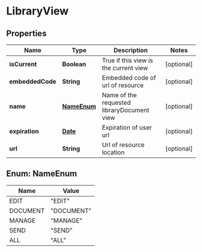 
# LibraryView

## Properties
Name | Type | Description | Notes
------------ | ------------- | ------------- | -------------
**isCurrent** | **Boolean** | True if this view is the current view |  [optional]
**embeddedCode** | **String** | Embedded code of url of resource  |  [optional]
**name** | [**NameEnum**](#NameEnum) | Name of the requested libraryDocument view |  [optional]
**expiration** | [**Date**](Date.md) | Expiration of user url  |  [optional]
**url** | **String** | Url of resource location |  [optional]


<a name="NameEnum"></a>
## Enum: NameEnum
Name | Value
---- | -----
EDIT | &quot;EDIT&quot;
DOCUMENT | &quot;DOCUMENT&quot;
MANAGE | &quot;MANAGE&quot;
SEND | &quot;SEND&quot;
ALL | &quot;ALL&quot;



